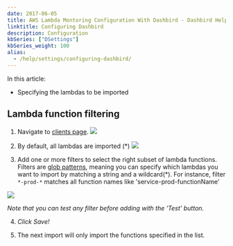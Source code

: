 ```yaml
---
date: 2017-06-05
title: AWS Lambda Montoring Configuration With Dashbird - Dashbird Help
linktitle: Configuring Dashbird
description: Configuration
kbSeries: ["DSettings"]
kbSeries_weight: 100
alias:
  - /help/settings/configuring-dashbird/
---
```


In this article:
- Specifying the lambdas to be imported

## Lambda function filtering
1. Navigate to [clients page](https://app.dashbird.io/clients).
![](/images/docs/settings.png)

2. By default, all lambdas are imported (*)
![](/images/filtering.png)

3. Add one or more filters to select the right subset of lambda functions.
Filters are [glob patterns](https://en.wikipedia.org/wiki/Glob_(programming)), meaning you can specify which lambdas you want to import by matching a string and a wildcard(*).
For instance, filter `*-prod-*` matches all function names like 'service-prod-functionName'

![](/images/docs/filtering2.png)

_Note that you can test any filter before adding with the 'Test' button._

4. *Click Save!*

5. The next import will only import the functions specified in the list.
